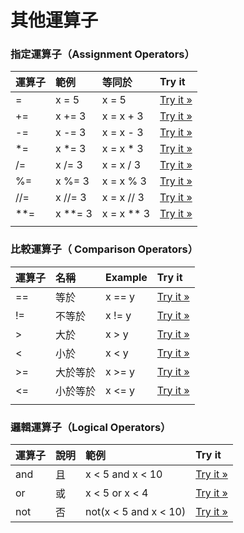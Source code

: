 # 其他運算子

### 指定運算子（Assignment Operators）

| 運算子 | 範例 | 等同於 | Try it |
| :--- | :--- | :--- | :--- |
| = | x = 5 | x = 5 | [Try it »](https://www.w3schools.com/python/showpython.asp?filename=demo_oper_ass1) |
| += | x += 3 | x = x + 3 | [Try it »](https://www.w3schools.com/python/showpython.asp?filename=demo_oper_ass2) |
| -= | x -= 3 | x = x - 3 | [Try it »](https://www.w3schools.com/python/showpython.asp?filename=demo_oper_ass3) |
| \*= | x \*= 3 | x = x \* 3 | [Try it »](https://www.w3schools.com/python/showpython.asp?filename=demo_oper_ass4) |
| /= | x /= 3 | x = x / 3 | [Try it »](https://www.w3schools.com/python/showpython.asp?filename=demo_oper_ass5) |
| %= | x %= 3 | x = x % 3 | [Try it »](https://www.w3schools.com/python/showpython.asp?filename=demo_oper_ass6) |
| //= | x //= 3 | x = x // 3 | [Try it »](https://www.w3schools.com/python/showpython.asp?filename=demo_oper_ass7) |
| \*\*= | x \*\*= 3 | x = x \*\* 3 | [Try it »](https://www.w3schools.com/python/showpython.asp?filename=demo_oper_ass8) |
|  |  |  |  |

### 比較運算子（ Comparison Operators）

| 運算子 | 名稱 | Example | Try it |
| :--- | :--- | :--- | :--- |
| == | 等於 | x == y | [Try it »](https://www.w3schools.com/python/showpython.asp?filename=demo_oper_compare1) |
| != | 不等於 | x != y | [Try it »](https://www.w3schools.com/python/showpython.asp?filename=demo_oper_compare2) |
| &gt; | 大於 | x &gt; y | [Try it »](https://www.w3schools.com/python/showpython.asp?filename=demo_oper_compare4) |
| &lt; | 小於 | x &lt; y | [Try it »](https://www.w3schools.com/python/showpython.asp?filename=demo_oper_compare5) |
| &gt;= | 大於等於 | x &gt;= y | [Try it »](https://www.w3schools.com/python/showpython.asp?filename=demo_oper_compare6) |
| &lt;= | 小於等於 | x &lt;= y | [Try it »](https://www.w3schools.com/python/showpython.asp?filename=demo_oper_compare7) |
|  |  |  |  |

### 邏輯運算子（Logical Operators）

| 運算子 | 說明 | 範例 | Try it |
| :--- | :--- | :--- | :--- |
| and  | 且 | x &lt; 5 and  x &lt; 10 | [Try it »](https://www.w3schools.com/python/showpython.asp?filename=demo_oper_logical1) |
| or | 或 | x &lt; 5 or x &lt; 4 | [Try it »](https://www.w3schools.com/python/showpython.asp?filename=demo_oper_logical2) |
| not | 否 | not\(x &lt; 5 and x &lt; 10\) | [Try it »](https://www.w3schools.com/python/showpython.asp?filename=demo_oper_logical3) |

